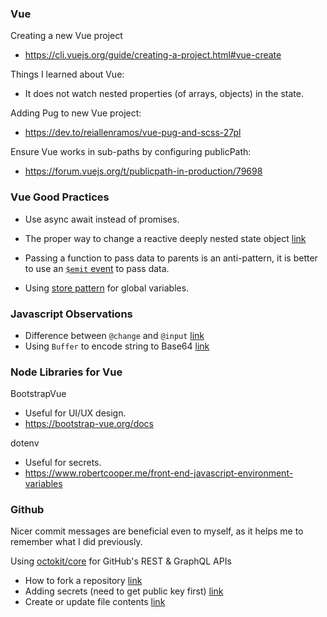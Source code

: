### Vue

Creating a new Vue project
- https://cli.vuejs.org/guide/creating-a-project.html#vue-create

Things I learned about Vue:
- It does not watch nested properties (of arrays, objects) in the state. 

Adding Pug to new Vue project:
- https://dev.to/reiallenramos/vue-pug-and-scss-27pl

Ensure Vue works in sub-paths by configuring publicPath:
- https://forum.vuejs.org/t/publicpath-in-production/79698

### Vue Good Practices

- Use async await instead of promises.

- The proper way to change a reactive deeply nested state object [link](https://stackoverflow.com/questions/46985067/vue-change-object-in-array-and-trigger-reactivity)

- Passing a function to pass data to parents is an anti-pattern, it is better to use an [`$emit` event](https://vuejs.org/v2/guide/components.html#Listening-to-Child-Components-Events) to pass data.

- Using [store pattern](https://vuejs.org/v2/guide/state-management.html#Simple-State-Management-from-Scratch) for global variables.

### Javascript Observations
- Difference between `@change` and `@input` [link](https://stackoverflow.com/questions/17047497/difference-between-change-and-input-event-for-an-input-element)
- Using `Buffer` to encode string to Base64 [link](https://stackoverflow.com/questions/6182315/how-to-do-base64-encoding-in-node-js)

### Node Libraries for Vue

BootstrapVue
- Useful for UI/UX design.
- https://bootstrap-vue.org/docs

dotenv
- Useful for secrets.
- https://www.robertcooper.me/front-end-javascript-environment-variables



### Github

Nicer commit messages are beneficial even to myself, as it helps me to remember what I did previously.

Using [octokit/core](https://www.npmjs.com/package/@octokit/core) for GitHub's REST & GraphQL APIs
- How to fork a repository [link](https://docs.github.com/en/rest/reference/repos#forks)
- Adding secrets (need to get public key first) [link](https://docs.github.com/en/rest/reference/actions#create-or-update-a-repository-secret)
- Create or update file contents [link](https://docs.github.com/en/rest/reference/repos#create-or-update-file-contents)